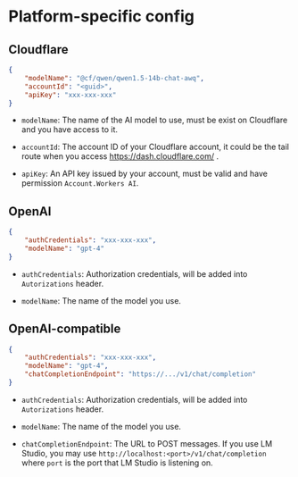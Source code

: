 # Platform-specific config

## Cloudflare

```json
{
    "modelName": "@cf/qwen/qwen1.5-14b-chat-awq",
    "accountId": "<guid>",
    "apiKey": "xxx-xxx-xxx"
}
```

- `modelName`: The name of the AI model to use, must be exist on Cloudflare and you have access to it.

- `accountId`: The account ID of your Cloudflare account, it could be the tail route when you access https://dash.cloudflare.com/ .

- `apiKey`: An API key issued by your account, must be valid and have permission `Account.Workers AI`.

## OpenAI

```json
{
    "authCredentials": "xxx-xxx-xxx",
    "modelName": "gpt-4"
}
```

- `authCredentials`: Authorization credentials, will be added into `Autorizations` header.

- `modelName`: The name of the model you use.

## OpenAI-compatible

```json
{
    "authCredentials": "xxx-xxx-xxx",
    "modelName": "gpt-4",
    "chatCompletionEndpoint": "https://.../v1/chat/completion"
}
```

- `authCredentials`: Authorization credentials, will be added into `Autorizations` header.

- `modelName`: The name of the model you use.

- `chatCompletionEndpoint`: The URL to POST messages. If you use LM Studio, you may use `http://localhost:<port>/v1/chat/completion` where `port` is the port that LM Studio is listening on.
